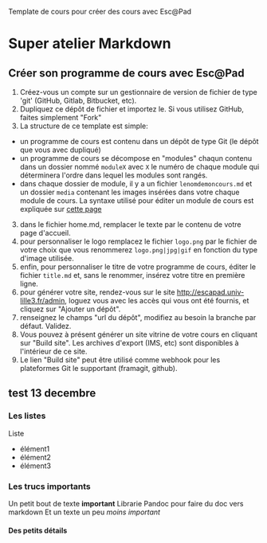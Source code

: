 
Template de cours pour créer des cours avec Esc@Pad

# Super atelier Markdown
## Créer son programme de cours avec Esc@Pad

1. Créez-vous un compte sur un gestionnaire de version de fichier de type 'git' (GitHub, Gitlab, Bitbucket, etc).
1. Dupliquez ce dépôt de fichier et importez le. Si vous utilisez GitHub, faites simplement "Fork"
2. La structure de ce template est simple:
  - un programme de cours est contenu dans un dépôt de type Git (le dépôt que vous avec dupliqué)
  - un programme de cours se décompose en "modules" chaqun contenu dans un dossier nommé `moduleX` avec `X` le numéro de chaque module qui déterminera l'ordre dans lequel les modules sont rangés.
  - dans chaque dossier de module, il y a un fichier `lenomdemoncours.md` et un dossier `media` contenant les images insérées dans votre chaque module de cours. La syntaxe utilisé pour éditer un module de cours est expliquée sur [cette page](http://escapad.univ-lille3.fr/documentation/)
3. dans le fichier home.md, remplacer le texte par le contenu de votre page d'accueil.
4. pour personnaliser le logo remplacez le fichier `logo.png` par le fichier de votre choix que vous renommerez `logo.png|jpg|gif` en fonction du type d'image utilisée.
5. enfin, pour personnaliser le titre de votre programme de cours, éditer le fichier `title.md` et, sans le renommer, insérez votre titre en première ligne.
6. pour générer votre site, rendez-vous sur le site http://escapad.univ-lille3.fr/admin, loguez vous avec les accès qui vous ont été fournis, et cliquez sur "Ajouter un dépôt".
7. renseignez le champs "url du dépôt", modifiez au besoin la branche par défaut. Validez.
8. Vous pouvez à présent générer un site vitrine de votre cours en cliquant sur "Build site". Les archives d'export (IMS, etc) sont disponibles à l'intérieur de ce site.
9. Le lien "Build site" peut être utilisé comme webhook pour les plateformes Git le supportant (framagit, github).
## test 13 decembre
### Les listes
Liste
- élément1
- élément2
- élément3
### Les trucs importants

Un petit bout de texte **important**
Librarie Pandoc pour faire du doc vers markdown
Et un texte un peu _moins important_
#### Des petits détails


